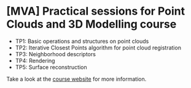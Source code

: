 # [MVA] Practical sessions for Point Clouds and 3D Modelling course

- TP1: Basic operations and structures on point clouds
- TP2: Iterative Closest Points algorithm for point cloud registration
- TP3: Neighborhood descriptors
- TP4: Rendering
- TP5: Surface reconstruction

Take a look at the [course website](http://caor-mines-paristech.fr/fr/cours-npm3d/) for more information.